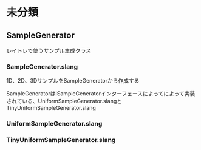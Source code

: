 # 未分類

## SampleGenerator
レイトレで使うサンプル生成クラス  

### SampleGenerator.slang
1D、2D、3DサンプルをSampleGeneratorから作成する  

SampleGeneratorはISampleGeneratorインターフェースによってによって実装されている、UniformSampleGenerator.slangとTinyUniformSampleGenerator.slang

### UniformSampleGenerator.slang

### TinyUniformSampleGenerator.slang
<!--stackedit_data:
eyJoaXN0b3J5IjpbLTE5NjAxMjc5NjYsOTE2MDIyNzQ3LC0xMD
Y1MzYyNDU4LDg2NjY5Mjk0NiwtNDQ0NjkxNzUwXX0=
-->